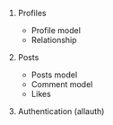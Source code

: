 1. Profiles
    - Profile model
    - Relationship

2. Posts
    - Posts model
    - Comment model
    - Likes

3. Authentication (allauth)